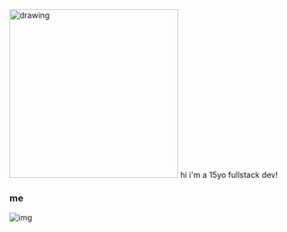 <img src="https://i.pinimg.com/originals/cc/1f/01/cc1f0142bade32b504a7ac64c571fdb8.gif" alt="drawing" width="300"/> 
hi i'm a 15yo fullstack dev!

### me
![img](https://c4.wallpaperflare.com/wallpaper/286/891/609/anime-c-programming-blue-eyes-book-cover-hd-wallpaper-thumb.jpg)
